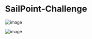 # SailPoint-Challenge



![image](https://user-images.githubusercontent.com/57127778/221377860-79324733-dead-4200-9c4c-f24f5d4e6e7d.png)

![image](https://user-images.githubusercontent.com/57127778/221622222-a8f5ca2c-d4e2-4baf-ae4e-16e788bba5bc.png)
